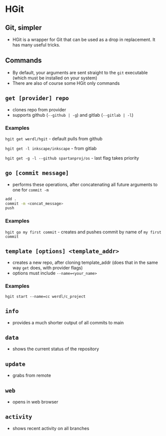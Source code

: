 # HGit
## Git, simpler
- HGit is a wrapper for Git that can be used as a drop in replacement. It has many useful tricks.
## Commands
- By default, your arguments are sent straight to the `git` executable (which must be installed on your system)
- There are also of course some HGit only commands
## `get [provider] repo`
- clones repo from provider
- supports github (`--github | -g`) and gitlab (`--gitlab | -l`)
### Examples
`hgit get werdl/hgit` - default pulls from github

`hgit get -l inkscape/inkscape` - from gitlab

`hgit get -g -l --github spartanproj/os` - last flag takes priority

## `go [commit message]`
- performs these operations, after concatenating all future arguments to one for `commit -m`
```bash
add .
commit -m <concat_message>
push
```
### Examples
`hgit go my first commit` - creates and pushes commit by name of `my first commit`

## `template [options] <template_addr>`
- creates a new repo, after cloning template_addr (does that in the same way `get` does, with provider flags)
- options must include `--name=<your_name>`
### Examples
`hgit start --name=cc werdl/c_project`

## `info`
- provides a much shorter output of all commits to main

## `data`
- shows the current status of the repository

## `update`
- grabs from remote

## `web`
- opens in web browser

## `activity`
- shows recent activity on all branches
